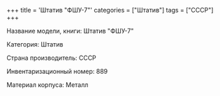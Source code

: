 +++
title = 'Штатив "ФШУ-7"'
categories = ["Штатив"]
tags = ["СССР"]
+++

Название модели, книги: Штатив "ФШУ-7"

Категория: Штатив

Страна производитель: СССР

Инвентаризационный номер: 889

Материал корпуса: Металл

